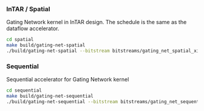 ### InTAR / Spatial

Gating Network kernel in InTAR design. The schedule is the same as the dataflow accelerator.

```sh
cd spatial
make build/gating-net-spatial
./build/gating-net-spatial --bitstream bitstreams/gating_net_spatial_xilinx_u280_xdma_201920_3_hw.xclbin
```

### Sequential

Sequential accelerator for Gating Network kernel

```sh
cd sequential
make build/gating-net-sequential
./build/gating-net-sequential --bitstream bitstreams/gating_net_sequential_xilinx_u280_xdma_201920_3_hw.xclbin
```
